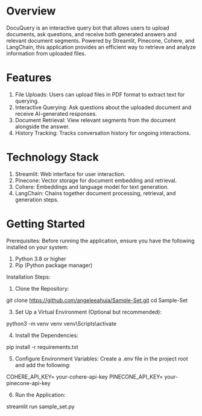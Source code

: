 # Overview
DocuQuery is an interactive query bot that allows users to upload documents, ask questions, and receive both generated answers and relevant document segments. Powered by Streamlit, Pinecone, Cohere, and LangChain, this application provides an efficient way to retrieve and analyze information from uploaded files.

# Features
1. File Uploads: Users can upload files in PDF format to extract text for querying.
2. Interactive Querying: Ask questions about the uploaded document and receive AI-generated responses.
3. Document Retrieval: View relevant segments from the document alongside the answer.
4. History Tracking: Tracks conversation history for ongoing interactions.

# Technology Stack
1. Streamlit: Web interface for user interaction.
2. Pinecone: Vector storage for document embedding and retrieval.
3. Cohere: Embeddings and language model for text generation.
4. LangChain: Chains together document processing, retrieval, and generation steps.

# Getting Started
Prerequisites:
Before running the application, ensure you have the following installed on your system:
1. Python 3.8 or higher
2. Pip (Python package manager)

Installation Steps:
1. Clone the Repository:

git clone https://github.com/angeleeahuja/Sample-Set.git
cd Sample-Set

3. Set Up a Virtual Environment (Optional but recommended):

python3 -m venv venv
venv\Scripts\activate

4. Install the Dependencies:

pip install -r requirements.txt

5. Configure Environment Variables: Create a .env file in the project root and add the following:

COHERE_API_KEY= your-cohere-api-key
PINECONE_API_KEY= your-pinecone-api-key

6. Run the Application:

streamlit run sample_set.py
